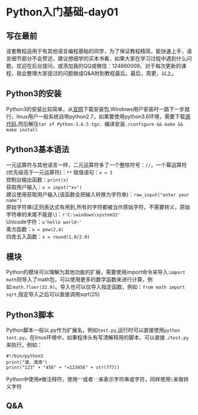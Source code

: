 # Python入门基础-day01 #

## 写在最前 ##
该套教程适用于有其他语言编程基础的同学，为了保证教程精简，能快速上手，语言细节部分不会赘述，建议想细学的买本书看，如果大家在学习过程中遇到什么问题，欢迎在后台提问，或添加我的QQ或微信：124660009。对于每次更新的课程，我会整理大家提过的问题做成Q&A附到教程最后。最后，周更，以上。

## Python3的安装 ##
Python3的安装比较简单，从[官网](https://www.python.org/downloads/)下载安装包,Windows用户安装时一路下一步就行，linux用户一般系统自带python2.7，如果要使用python3.6环境，需要下载[源代码](https://www.python.org/ftp/python/3.6.5/Python-3.6.5.tar.xz),而后解压`tar xf Python-3.6.5.tgz`、编译安装`./configure && make && make install`

## Python3基本语法 ##
一元运算符与其他语言一样，二元运算符多了一个整除符号：`//`，一个幂运算符(优先级高于一元运算符)：`**`
赋值语句：`x = 3`  
控制台输出函数：`print(x)`  
获取用户输入：`x = input("x=")`  
建议使用获取用户输入(该函数会把输入转换为字符串)：`raw_input("enter your name")`  
原始字符串(正则表达式有用到,所有的字符都被当作原始字符，不需要转义，原始字符串的末尾不能是`\`)：`r'C:\windows\system32'`  
Unicode字符：`u'hello world~'`  
乘方函数：`x = pow(2,4)`  
四舍五入函数：`x = round(1.0/2.0)`

## 模块 ##
Python的模块可以理解为其他功能的扩展，需要使用import命令来导入:`import math`则导入了math包，可以使用更多的数学函数来进行计算，例如:`math.floor(32.9)`。导入也可以仅导入指定函数，例如：`from math import sqrt`,指定导入之后可以直接调用sqrt(25)

## Python3脚本 ##
Python脚本一般以.py作为扩展名，例如`test.py`,运行时可以直接使用`python test.py`。在linux环境中，如果程序头有写清解释用的脚本，可以直接`./test.py`来执行，例如：
```
#!/bin/python3
print("滴，滴滴")
print("123" + "456" + "=123456" + str(777))
```
Python中使用`#`做注释符，使用`""`或者`''`来表示字符串或字符，同样使用`\`来做转义字符

## Q&A ##
